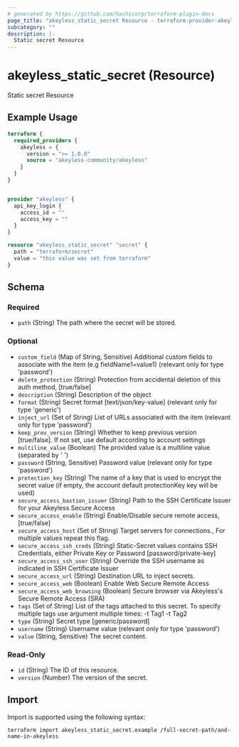 ```yaml
---
# generated by https://github.com/hashicorp/terraform-plugin-docs
page_title: "akeyless_static_secret Resource - terraform-provider-akeyless"
subcategory: ""
description: |-
  Static secret Resource
---
```


# akeyless_static_secret (Resource)

Static secret Resource

## Example Usage

```terraform
terraform {
  required_providers {
    akeyless = {
      version = ">= 1.0.0"
      source = "akeyless-community/akeyless"
    }
  }
}


provider "akeyless" {
  api_key_login {
    access_id = ""
    access_key = ""
  }
}

resource "akeyless_static_secret" "secret" {
  path = "terraform/secret"
  value = "this value was set from terraform"
}
```

<!-- schema generated by tfplugindocs -->
## Schema

### Required

- `path` (String) The path where the secret will be stored.

### Optional

- `custom_field` (Map of String, Sensitive) Additional custom fields to associate with the item (e.g fieldName1=value1) (relevant only for type 'password')
- `delete_protection` (String) Protection from accidental deletion of this auth method, [true/false]
- `description` (String) Description of the object
- `format` (String) Secret format [text/json/key-value] (relevant only for type 'generic')
- `inject_url` (Set of String) List of URLs associated with the item (relevant only for type 'password')
- `keep_prev_version` (String) Whether to keep previous version [true/false]. If not set, use default according to account settings
- `multiline_value` (Boolean) The provided value is a multiline value (separated by '
')
- `password` (String, Sensitive) Password value (relevant only for type 'password')
- `protection_key` (String) The name of a key that is used to encrypt the secret value (if empty, the account default protectionKey key will be used)
- `secure_access_bastion_issuer` (String) Path to the SSH Certificate Issuer for your Akeyless Secure Access
- `secure_access_enable` (String) Enable/Disable secure remote access, [true/false]
- `secure_access_host` (Set of String) Target servers for connections., For multiple values repeat this flag.
- `secure_access_ssh_creds` (String) Static-Secret values contains SSH Credentials, either Private Key or Password [password/private-key]
- `secure_access_ssh_user` (String) Override the SSH username as indicated in SSH Certificate Issuer
- `secure_access_url` (String) Destination URL to inject secrets.
- `secure_access_web` (Boolean) Enable Web Secure Remote Access
- `secure_access_web_browsing` (Boolean) Secure browser via Akeyless's Secure Remote Access (SRA)
- `tags` (Set of String) List of the tags attached to this secret. To specify multiple tags use argument multiple times: -t Tag1 -t Tag2
- `type` (String) Secret type [generic/password]
- `username` (String) Username value (relevant only for type 'password')
- `value` (String, Sensitive) The secret content.

### Read-Only

- `id` (String) The ID of this resource.
- `version` (Number) The version of the secret.

## Import

Import is supported using the following syntax:

```shell
terraform import akeyless_static_secret.example /full-secret-path/and-name-in-akeyless
```
